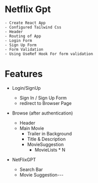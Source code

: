 # Netflix Gpt
    - Create React App
    - Configured Tailwind Css
    - Header
    - Routing of App 
    - Login Form 
    - Sign Up Form 
    - Form Validation 
    - Using UseRef Hook For form validation


# Features
- Login/SignUp 
    - Sign In / Sign Up Form 
    - redirect to Browser Page 
- Browse (after authentication)
    - Header
    - Main Movie 
        - Trailer in Background
        - Title & Description
        - MovieSuggestion
            - MovieLists * N

- NetFlixGPT
    - Search Bar 
    - Movie Suggestion---
